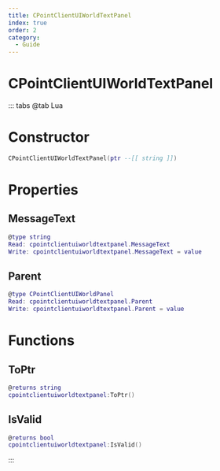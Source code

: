 ```yaml
---
title: CPointClientUIWorldTextPanel
index: true
order: 2
category:
  - Guide
---
```


# CPointClientUIWorldTextPanel

::: tabs
@tab Lua
# Constructor
```lua
CPointClientUIWorldTextPanel(ptr --[[ string ]])
```
# Properties
## MessageText 
```lua
@type string
Read: cpointclientuiworldtextpanel.MessageText
Write: cpointclientuiworldtextpanel.MessageText = value
```
## Parent 
```lua
@type CPointClientUIWorldPanel
Read: cpointclientuiworldtextpanel.Parent
Write: cpointclientuiworldtextpanel.Parent = value
```
# Functions
## ToPtr
```lua
@returns string
cpointclientuiworldtextpanel:ToPtr()
```
## IsValid
```lua
@returns bool
cpointclientuiworldtextpanel:IsValid()
```

:::